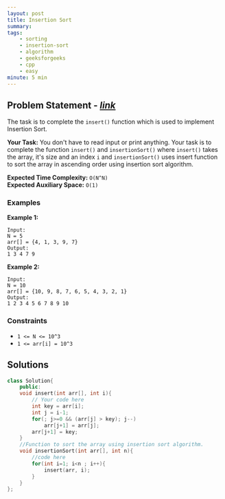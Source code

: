 ```yaml
---
layout: post
title: Insertion Sort 
summary:
tags:
    - sorting
    - insertion-sort
    - algorithm
    - geeksforgeeks
    - cpp
    - easy
minute: 5 min
---
```


## Problem Statement - [*link*](https://practice.geeksforgeeks.org/problems/insertion-sort/0/#)  

The task is to complete the `insert()` function which is used to implement Insertion Sort.

**Your Task:** 
You don't have to read input or print anything. Your task is to complete the function `insert()` and `insertionSort()` where `insert()` takes the array, it's size and an index `i` and `insertionSort()` uses insert function to sort the array in ascending order using insertion sort algorithm. 


**Expected Time Complexity:** `O(N^N)`  
**Expected Auxiliary Space:** `O(1)`

### Examples

**Example 1:**   
```
Input: 
N = 5
arr[] = {4, 1, 3, 9, 7}
Output: 
1 3 4 7 9
```

**Example 2:**   
```
Input:
N = 10 
arr[] = {10, 9, 8, 7, 6, 5, 4, 3, 2, 1}
Output: 
1 2 3 4 5 6 7 8 9 10
```

### Constraints

+ `1 <= N <= 10^3`
+ `1 <= arr[i] = 10^3` 

## Solutions

```cpp
class Solution{
    public:
    void insert(int arr[], int i){
        // Your code here  
        int key = arr[i];
        int j = i-1;
        for(; j>=0 && (arr[j] > key); j--)
            arr[j+1] = arr[j];
        arr[j+1] = key;
    }
    //Function to sort the array using insertion sort algorithm.
    void insertionSort(int arr[], int n){
        //code here
        for(int i=1; i<n ; i++){
            insert(arr, i);
        }
    }
};
```

